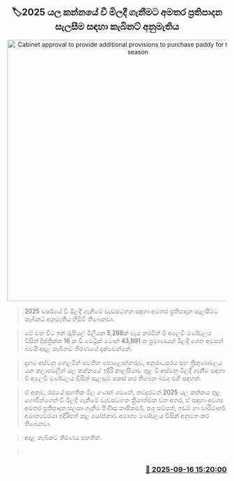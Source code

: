 <p align='center'><b><h2 align='center' title='Cabinet approval to provide additional provisions to purchase paddy for the 2025 Yala season'>🏷2025 යල කන්නයේ වී මිලදී ගැනීමට අමතර ප්‍රතිපාදන සැලසීම සඳහා කැබිනට් අනුමැතිය</h2></b></p>
<p align='center'><img src='https://helakuru.sgp1.cdn.digitaloceanspaces.com/esana/images/lib/wee.jpg' width='600' alt='Cabinet approval to provide additional provisions to purchase paddy for the 2025 Yala season'></p>

> 2025 වර්ෂයේ වී මිලදී ගැනීමේ වැඩසටහන සඳහා අමතර ප්‍රතිපාදන සැලසීමට කැබිනට් අනුමැතිය හිමිවී තිබෙනවා.

> මේ වන විට ඉන් රුපියල් මිලියන 5,288ක් වැය කරමින් වී අලෙවි මණ්ඩලය විසින් දිස්ත්‍රික්ක 16 ක වී මෙට්‍රික් ටොන් 43,891 ක ප්‍රමාණයක් මිලදී ගෙන අවසන් බවයි අදාළ කැබිනට් තීරණයේ දැක්වෙන්නේ.

> දැනට අස්වනු නෙළමින් පවතින පොළොන්නරුව, අනුරාධපුරය සහ ත්‍රිකුණාමලය යන කලාපවලින් යල කන්නයේ ඉදිරි කාලසීමාව තුළ වී අස්වනු මිලදී ගැනීම සඳහා වී අලෙවි මණ්ඩලය විසින් සැලසුම් සකස් කර තිබෙන බවද එහි සඳහන්.

> ඒ අනුව, රජයේ සහතික මිල ගණන් යටතේ, තවදුරටත් 2025 යල කන්නය තුළ ගොවීන්ගෙන් වී මිලදී ගැනීමේ වැඩසටහන ක්‍රියාත්මක වන අතර, ඒ සඳහා අවශ්‍ය අමතර ප්‍රතිපාදන සලසා ගැනීම පිණිස කෘෂිකර්ම, පශු සම්පත්, ඉඩම් හා වාරිමාර්ග අමාත්‍යවරයා ඉදිරිපත් කළ යෝජනාව අමාත්‍ය මණ්ඩලය විසින් අනුමත කර තිබෙනවා.

> අදාළ කැබිනට් තීරණය පහතින්.

>  



<h3 align='right'><a href='https://www.helakuru.lk/esana/p/113677/'>📅 2025-09-16 15:20:00</a></h3>
